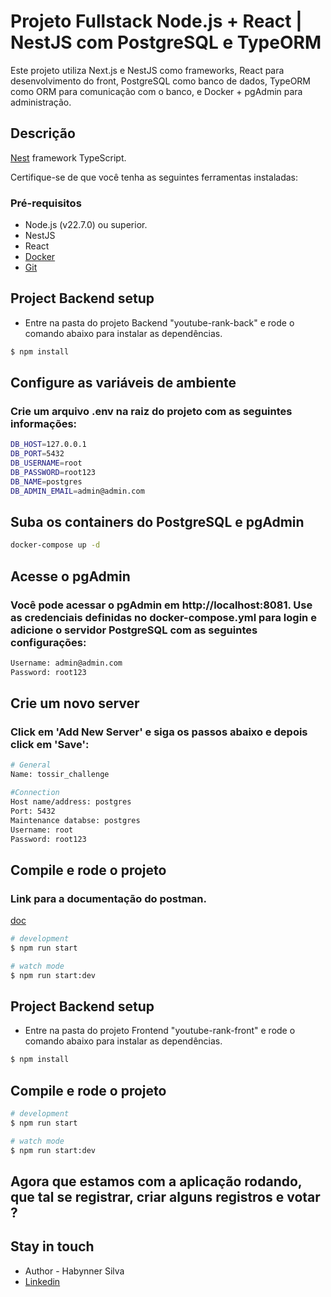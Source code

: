 # Projeto Fullstack Node.js + React | NestJS com PostgreSQL e TypeORM
Este projeto utiliza Next.js e NestJS como frameworks, React para desenvolvimento do front, PostgreSQL como banco de dados, TypeORM como ORM para comunicação com o banco, e Docker + pgAdmin para administração.

## Descrição

[Nest](https://docs.nestjs.com/) framework TypeScript.

Certifique-se de que você tenha as seguintes ferramentas instaladas:

### Pré-requisitos
- Node.js (v22.7.0) ou superior.
- NestJS
- React
- [Docker](https://docs.docker.com/desktop/install/windows-install)
- [Git](https://git-scm.com/downloads)

## Project Backend setup
- Entre na pasta do projeto Backend "youtube-rank-back" e rode o comando abaixo para instalar as dependências.

```bash
$ npm install
```

## Configure as variáveis de ambiente 
### Crie um arquivo .env na raiz do projeto com as seguintes informações:
```bash
DB_HOST=127.0.0.1
DB_PORT=5432
DB_USERNAME=root
DB_PASSWORD=root123
DB_NAME=postgres
DB_ADMIN_EMAIL=admin@admin.com
```

## Suba os containers do PostgreSQL e pgAdmin
```bash
docker-compose up -d
```

## Acesse o pgAdmin
### Você pode acessar o pgAdmin em http://localhost:8081. Use as credenciais definidas no docker-compose.yml para login e adicione o servidor PostgreSQL com as seguintes configurações:
```bash
Username: admin@admin.com
Password: root123
```

## Crie um novo server
### Click em 'Add New Server' e siga os passos abaixo e depois click em 'Save':
```bash
# General
Name: tossir_challenge

#Connection
Host name/address: postgres
Port: 5432
Maintenance databse: postgres
Username: root
Password: root123
```

## Compile e rode o projeto
### Link para a documentação do postman. 
[doc](https://documenter.getpostman.com/view/12934846/2sAYBd67X8)

```bash
# development
$ npm run start

# watch mode
$ npm run start:dev

```

## Project Backend setup
- Entre na pasta do projeto Frontend "youtube-rank-front" e rode o comando abaixo para instalar as dependências.

```bash
$ npm install
```

## Compile e rode o projeto

```bash
# development
$ npm run start

# watch mode
$ npm run start:dev

```

## Agora que estamos com a aplicação rodando, que tal se registrar, criar alguns registros e votar ?

## Stay in touch

- Author - Habynner Silva
- [Linkedin](https://www.linkedin.com/in/habynner-silva-developer/)
